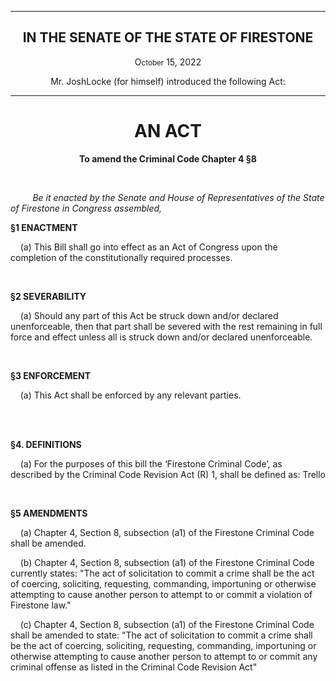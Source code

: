 <div align="center">

---

<h2><b>IN THE SENATE OF THE STATE OF FIRESTONE</b></h2>

<p>O<small>ctober</small> 15, 2022</p>

Mr. JoshLocke (for himself) introduced the following Act:

---

<h1><b>AN ACT</b></h1>

**To amend the Criminal Code Chapter 4 §8**

</div>

<br/>

&nbsp;&nbsp;&nbsp;&nbsp;&nbsp;&nbsp;&nbsp;&nbsp; _Be it enacted by the Senate and House of Representatives of the State of Firestone in Congress assembled,_

**§1 ENACTMENT**

&nbsp;&nbsp;&nbsp; (a) This Bill shall go into effect as an Act of Congress upon the completion of the constitutionally required processes.

<br/>

**§2 SEVERABILITY**

&nbsp;&nbsp;&nbsp; (a) Should any part of this Act be struck down and/or declared unenforceable, then that part shall be severed with the rest remaining in full force and effect unless all is struck down and/or declared unenforceable.

<br/>

**§3 ENFORCEMENT**

&nbsp;&nbsp;&nbsp; (a) This Act shall be enforced by any relevant parties.


<br/>

<br/>

**§4. DEFINITIONS**

&nbsp;&nbsp;&nbsp; (a) For the purposes of this bill the ‘Firestone Criminal Code’, as described by the Criminal Code Revision Act (R) 1, shall be defined as: Trello


<br/>

**§5 AMENDMENTS**

&nbsp;&nbsp;&nbsp; (a) Chapter 4, Section 8, subsection (a1) of the Firestone Criminal Code shall be amended.   

&nbsp;&nbsp;&nbsp; (b) Chapter 4, Section 8, subsection (a1) of the Firestone Criminal Code currently states: "The act of solicitation to commit a crime shall be the act of coercing, soliciting, requesting, commanding, importuning or otherwise attempting to cause another person to attempt to or commit a violation of Firestone law."

&nbsp;&nbsp;&nbsp; (c) Chapter 4, Section 8, subsection (a1) of the Firestone Criminal Code shall be amended to state: "The act of solicitation to commit a crime shall be the act of coercing, soliciting, requesting, commanding, importuning or otherwise attempting to cause another person to attempt to or commit any criminal offense as listed in the Criminal Code Revision Act"

